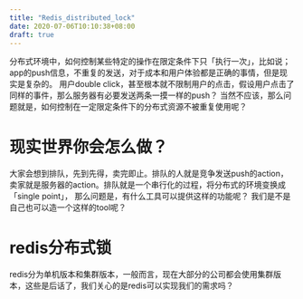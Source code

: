 ```yaml
---
title: "Redis_distributed_lock"
date: 2020-07-06T10:10:38+08:00
draft: true
---
```


分布式环境中，如何控制某些特定的操作在限定条件下只「执行一次」，比如说；app的push信息，不重复的发送，对于成本和用户体验都是正确的事情，但是现实是复杂的。
用户double click，甚至根本就不限制用户的点击，假设用户点击了同样的事件，那么服务器有必要发送两条一摸一样的push？ 当然不应该，那么问题就是，如何控制在一定限定条件下的分布式资源不被重复使用呢？


# 现实世界你会怎么做？

大家会想到排队，先到先得，卖完即止。排队的人就是竞争发送push的action，卖家就是服务器的action。排队就是一个串行化的过程，将分布式的环境变换成「single point」， 那么问题是，有什么工具可以提供这样的功能呢？ 我们是不是自己也可以造一个这样的tool呢？

# redis分布式锁

redis分为单机版本和集群版本，一般而言，现在大部分的公司都会使用集群版本，这些是后话了，我们关心的是redis可以实现我们的需求吗？